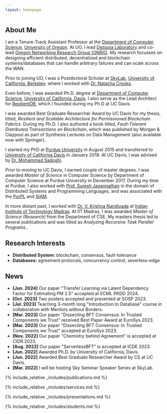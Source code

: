 ```yaml
---
layout: homepage
---
```


## About Me

I am a Tenure-Track Assistant Professor 
at the <a href="https://scds.uoregon.edu/cs">Department of Computer Science</a>, <a href="https://www.uoregon.edu/">University of Oregon</a>.
At UO, I lead <a href="https://github.com/distopialabs">Distopia Laboratory</a> and
co-lead <a href="https://onrg.gitlab.io/">Oregon Networking Research Group (ONRG)</a>.
My research focusses on designing efficient distributed, decentralized and blockchain systems/databases that can handle arbitrary failures 
and can scale across the WAN.
<br>

Prior to joining UO, I was a Postdoctoral Scholar at
<a href="https://sky.cs.berkeley.edu/">SkyLab</a>, 
<a href="https://www.berkeley.edu/">University of California, Berkeley</a>.
where I worked with <a href="https://nacrooks.github.io/">Dr. Natacha Crooks</a>. 
<br>


Even before, I was awarded Ph.D. degree at 
<a href="http://www.cs.ucdavis.edu/">Department of Computer Science</a>, 
<a href="https://www.ucdavis.edu/">University of California, Davis</a>. 
I also serve as the Lead Architect for <a href="https://resilientdb.com/">ResilientDB</a>, which I founded 
during my Ph.D at UC Davis.
<br>

I was awarded Best Graduate Researcher Award by UC Davis for my thesis, titled, 
<i>Resilient and Scalable Architecture for Permissioned Blockchain Fabrics</i>. 
During my Ph.D. I also authored a book titled, 
<i>Fault-Tolerant Distributed Transactions on Blockchain</i>, which was published by Morgan & Claypool as part of Synthesis Lectures on Data Management 
(also available now with Springer).
<br>

I started my PhD at <a href="https://www.purdue.edu/">Purdue University</a> 
in August 2015 and transferred to <a href="https://www.ucdavis.edu/">University of California Davis</a> 
in January 2018. At UC Davis, I was advised by
<a href="https://msadoghi.github.io/">Dr. Mohammad Sadoghi</a>. 

Prior to moving to UC Davis, I earned couple of master degrees.
I was awarded <i>Master of Science</i> in Computer Science by 
Department of Computer Science at Purdue University in December 2017.
During my time at Purdue, I also worked with <a href="https://www.cs.purdue.edu/homes/suresh/">Prof. 
Suresh Jagannathan</a> in the domain of Distributed Systems and Programming Languages, and was
associated with the <a href="http://purduepl.github.io/">PurPL</a> and <a href="https://www.siam.org/students/chapters/current/purdue.php">SIAM</a>.


In more distant past, I worked with <a href="http://www.cse.iitm.ac.in/~krishna/">Dr. V. Krishna Nandivada</a> 
at <a href="https://www.iitm.ac.in/">Indian Institute of Technology Madras</a>.
At IIT Madras, I was awarded <i>Master of Science (Research)</i> from the Department of CSE.
My masters thesis led to several publications and was titled as 
<i>Analyzing Recursive Task Parallel Programs.</i>.



## Research Interests

- **Distributed System:** blockchain, consensus, fault-tolerance
- **Databases:** agreement protocols, concurrency control, severless-edge

## News

- **[Jun. 2024]** Our paper "Transfer Learning via Latent Dependency Factor for Estimating PM 2.5" accepted at ECML PKDD 2024.
- **[Oct. 2023]** Two posters accepted and presented at SOSP 2023.
- **[Jul. 2023]** Teaching 3-month long "Introduction to Database" course in collaboration with Mentors without Borders.
- **[Mar. 2023]** Our paper "Dissecting BFT Consensus: In Trusted Components we Trust" received Best Paper Award at EuroSys 2023.
- **[Mar. 2023]** Our paper "Dissecting BFT Consensus: In Trusted Components we Trust" accepted at EuroSys 2023.
- **[Nov. 2022]** Our paper "Chemistry behind Agreement" is accepted at CIDR 2023.
- **[Aug. 2022]** Our paper "ServerlessBFT" is accepted at ICDE 2023.
- **[Jun. 2022]** Awarded Ph.D. by University of California, Davis.
- **[Jun. 2022]** Awarded Best Graduate Researcher Award by CS at UC Davis.
- **[Mar. 2022]** I will be hosting Sky Seminar Speaker Series at SkyLab.

{% include_relative _includes/publications.md %}

{% include_relative _includes/services.md %}

{% include_relative _includes/presentations.md %}

{% include_relative _includes/students.md %}
